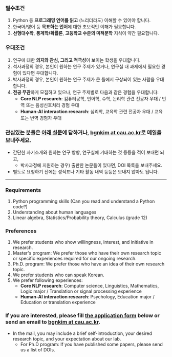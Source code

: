 ### 필수조건
1. Python 등 **프로그래밍 언어를 읽고** (느리더라도) 이해할 수 있어야 합니다.
2. 한국어/영어 등 **목표하는 언어**에 대한 초보적인 이해가 필요합니다.
3. **선형대수학**, **통계학/확률론**, **고등학교 수준의 미적분학** 지식이 약간 필요합니다.

### 우대조건
1. 연구에 대한 **의지와 관심, 그리고 적극성**이 보이는 학생을 우대합니다.
2. 석사과정의 경우, 본인이 원하는 연구 주제가 있거나, 연구실 내 과제에서 필요한 경험이 있다면 우대합니다.
3. 박사과정의 경우, 본인이 원하는 연구 주제가 큰 틀에서 구상되어 있는 사람을 우대합니다.
4. **전공 무관**하게 모집하고 있으나, 연구 주제별로 다음과 같은 경험을 우대합니다:
   - **Core NLP research**: 컴퓨터공학, 언어학, 수학, 논리학 관련 전공자 우대 / 번역 또는 음성신호처리 경험 우대
   - **Human-AI interaction research**: 심리학, 교육학 관련 전공자 우대 / 교육 또는 번역 경험자 우대

### 관심있는 분들은 [아래 설문](https://forms.gle/u32h6cBpgZNPhLAq6)에 답하거나, [bgnkim at cau.ac.kr](mailto:bgnkim_at_cau.ac.kr)로 메일을 보내주세요.
- 간단한 자기소개와 원하는 연구 방향, 연구실에 기대하는 것 등등을 적어 보내면 되고,
   - 박사과정에 지원하는 경우) 출판한 논문들이 있다면, DOI 목록을 보내주세요.
- 별도로 요청하기 전에는 성적표나 기타 활동 내역 등등은 보내지 않아도 됩니다.

---

### Requirements
1. Python programming skills (Can you read and understand a Python code?)
2. Understanding about human languages
3. Linear algebra, Statistics/Probability theory, Calculus (grade 12)

### Preferences
1. We prefer students who show willingness, interest, and initiative in research.
2. Master's program: We prefer those who have their own research topic or specific experiences required for our ongoing research.
3. Ph.D. program: We prefer those who have an idea of their own research topic.
4. We prefer students who can speak Korean.
5. We prefer following experiences:
   - **Core NLP research**: Computer science, Linguistics, Mathematics, Logic major / Translation or signal processing experience
   - **Human-AI interaction research**: Psychology, Education major / Education or translation experience

### If you are interested, please fill [the application form](https://forms.gle/u32h6cBpgZNPhLAq6) below or send an email to [bgnkim at cau.ac.kr](mailto:bgnkim_at_cau.ac.kr).
- In the mail, you may include a brief self-introduction, your desired research topic, and your expectation about our lab.
   - For Ph.D program: If you have published some papers, please send us a list of DOIs.